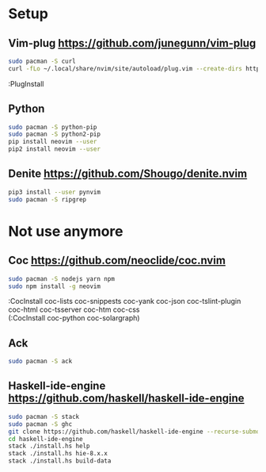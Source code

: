 # Setup

## Vim-plug https://github.com/junegunn/vim-plug

``` sh
sudo pacman -S curl
curl -fLo ~/.local/share/nvim/site/autoload/plug.vim --create-dirs https://raw.githubusercontent.com/junegunn/vim-plug/master/plug.vim
```

:PlugInstall </br>

## Python

``` sh
sudo pacman -S python-pip
sudo pacman -S python2-pip
pip install neovim --user
pip2 install neovim --user
```

## Denite https://github.com/Shougo/denite.nvim

``` sh
pip3 install --user pynvim
sudo pacman -S ripgrep

```

# Not use anymore 

## Coc https://github.com/neoclide/coc.nvim

``` sh
sudo pacman -S nodejs yarn npm
sudo npm install -g neovim
```

:CocInstall coc-lists coc-snippests coc-yank coc-json coc-tslint-plugin coc-html coc-tsserver coc-htm coc-css </br>
(:CocInstall coc-python coc-solargraph) </br>

## Ack

``` sh
sudo pacman -S ack
```


## Haskell-ide-engine https://github.com/haskell/haskell-ide-engine

``` sh
sudo pacman -S stack
sudo pacman -S ghc
git clone https://github.com/haskell/haskell-ide-engine --recurse-submodules
cd haskell-ide-engine
stack ./install.hs help
stack ./install.hs hie-8.x.x
stack ./install.hs build-data
 ```
